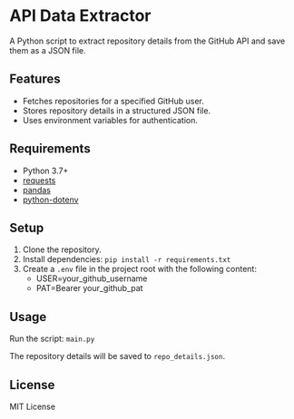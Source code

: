 # API Data Extractor

A Python script to extract repository details from the GitHub API and save them as a JSON file.

## Features

- Fetches repositories for a specified GitHub user.
- Stores repository details in a structured JSON file.
- Uses environment variables for authentication.

## Requirements

- Python 3.7+
- [requests](https://pypi.org/project/requests/)
- [pandas](https://pypi.org/project/pandas/)
- [python-dotenv](https://pypi.org/project/python-dotenv/)

## Setup

1. Clone the repository.
2. Install dependencies: `pip install -r requirements.txt`
3. Create a `.env` file in the project root with the following content:
   - USER=your_github_username
   - PAT=Bearer your_github_pat

## Usage

Run the script: `main.py`

The repository details will be saved to `repo_details.json`.

## License

MIT License
